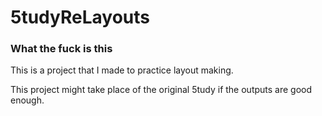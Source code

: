 # 5tudyReLayouts
<h3>What the fuck is this</h3>
<p>This is a project that I made to practice layout making.</p>
<p>This project might take place of the original 5tudy if the outputs are good enough.</p>